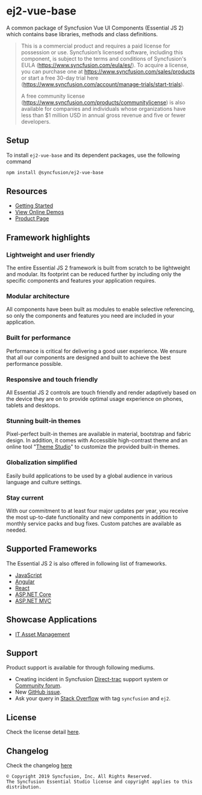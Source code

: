 # ej2-vue-base

A common package of Syncfusion Vue UI Components (Essential JS 2) which contains base libraries, methods and class definitions.

> This is a commercial product and requires a paid license for possession or use. Syncfusion’s licensed software, including this component, is subject to the terms and conditions of Syncfusion's EULA (https://www.syncfusion.com/eula/es/). To acquire a license, you can purchase one at https://www.syncfusion.com/sales/products or start a free 30-day trial here (https://www.syncfusion.com/account/manage-trials/start-trials).
> 
> A free community license (https://www.syncfusion.com/products/communitylicense) is also available for companies and individuals whose organizations have less than $1 million USD in annual gross revenue and five or fewer developers.

## Setup

To install `ej2-vue-base` and its dependent packages, use the following command

```sh
npm install @syncfusion/ej2-vue-base
```

## Resources

* [Getting Started](https://ej2.syncfusion.com/vue/documentation/getting-started/vue-cli?utm_source=npm&utm_campaign=ej2-vue-base)
* [View Online Demos](https://ej2.syncfusion.com/vue/demos?utm_source=npm&utm_campaign=ej2-vue-base)
* [Product Page](https://www.syncfusion.com/vue-ui-components?utm_source=npm&utm_campaign=ej2-vue-base)

## Framework highlights

### Lightweight and user friendly

The entire Essential JS 2 framework is built from scratch to be lightweight and modular. Its footprint can be reduced further by including only the specific components and features your application requires.

### Modular architecture

All components have been built as modules to enable selective referencing, so only the components and features you need are included in your application.

### Built for performance

Performance is critical for delivering a good user experience. We ensure that all our components are designed and built to achieve the best performance possible.

### Responsive and touch friendly

All Essential JS 2 controls are touch friendly and render adaptively based on the device they are on to provide optimal usage experience on phones, tablets and desktops.

### Stunning built-in themes

Pixel-perfect built-in themes are available in material, bootstrap and fabric design. In addition, it comes with Accessible high-contrast theme and an online tool "[Theme Studio](https://ej2.syncfusion.com/themestudio/)" to customize the provided built-in themes.

### Globalization simplified

Easily build applications to be used by a global audience in various language and culture settings.

### Stay current

With our commitment to at least four major updates per year, you receive the most up-to-date functionality and new components in addition to monthly service packs and bug fixes. Custom patches are available as needed.

## Supported Frameworks

The Essential JS 2 is also offered in following list of frameworks.

* [JavaScript](https://www.syncfusion.com/javascript-ui-controls?utm_source=npm&utm_campaign=ej2-vue-base)
* [Angular](https://www.syncfusion.com/angular-ui-components?utm_source=npm&utm_campaign=ej2-vue-base)
* [React](https://www.syncfusion.com/react-ui-components?utm_source=npm&utm_campaign=ej2-vue-base)
* [ASP.NET Core](https://www.syncfusion.com/aspnet-core-ui-controls?utm_source=npm&utm_campaign=ej2-vue-base)
* [ASP.NET MVC](https://www.syncfusion.com/aspnet-mvc-ui-controls?utm_source=npm&utm_campaign=ej2-vue-base)

## Showcase Applications

* [IT Asset Management](https://ej2.syncfusion.com/showcase/vue/assetmanagement?utm_source=npm&utm_campaign=ej2-vue-base)

## Support

Product support is available for through following mediums.

* Creating incident in Syncfusion [Direct-trac](https://www.syncfusion.com/support/directtrac/incidents?utm_source=npm&utm_campaign=ej2-vue-base) support system or [Community forum](https://www.syncfusion.com/forums/vue?utm_source=npm&utm_campaign=ej2-vue-base).
* New [GitHub issue](https://github.com/syncfusion/ej2-vue-ui-components/issues/new).
* Ask your query in [Stack Overflow](https://stackoverflow.com/) with tag `syncfusion` and `ej2`.

## License

Check the license detail [here](https://github.com/syncfusion/ej2-vue-ui-components/blob/master/license).

## Changelog

Check the changelog [here](https://ej2.syncfusion.com/vue/documentation/release-notes?utm_source=npm&utm_campaign=ej2-vue-base)

    © Copyright 2019 Syncfusion, Inc. All Rights Reserved.
    The Syncfusion Essential Studio license and copyright applies to this distribution.